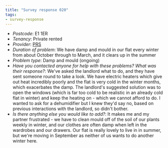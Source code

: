 ```yaml
---
title: "Survey response 020"
tags: 
- survey-response
---
```


- *Postcode*: E1 1ER  
- *Tenancy*: Private rented  
- *Provider*: [PRS](providers/PRS)
- *Duration of problem*: We have damp and mould in our flat every winter from about October through to March, and it clears up in the summer
- *Problem type*: Damp and mould (ongoing)  
- *Have you contacted anyone for help with these problems? What was their response?*: We've asked the landlord what to do, and they have sent someone round to take a look. We have electric heaters which give out heat incredibly poorly and the flat is very cold in the winter months, which exacerbates the damp. The landlord's suggested solution was to open the windows (which is far too cold to be realistic in an already cold flat in winter) and keep the heating on - which we cannot afford to do. I wanted to ask for a dehumidifier but I knew they'd say no, based on previous interactions with the landlord, so didn't bother.
- *Is there anything else you would like to add?*: It makes me and my partner frustrated - we have to clean mould off of the soil of our plants weekly in winter, and our clothes are often damp when left in the wardrobes and our drawers. Our flat is really lovely to live in in summer, but we're moving in September as neither of us wants to do another winter here. 